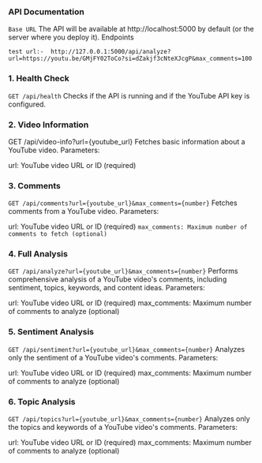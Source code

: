 ### API Documentation

``Base URL``
The API will be available at http://localhost:5000 by default (or the server where you deploy it).
Endpoints

``test url:-  http://127.0.0.1:5000/api/analyze?url=https://youtu.be/GMjFY02ToCo?si=dZakjf3cNteXJcgP&max_comments=100``
### 1. Health Check ###
``GET /api/health``
Checks if the API is running and if the YouTube API key is configured.
### 2. Video Information
GET /api/video-info?url={youtube_url}
Fetches basic information about a YouTube video.
Parameters:

url: YouTube video URL or ID (required)

### 3. Comments
``GET /api/comments?url={youtube_url}&max_comments={number}``
Fetches comments from a YouTube video.
Parameters:

url: YouTube video URL or ID (required)
``max_comments: Maximum number of comments to fetch (optional)``

### 4. Full Analysis
``GET /api/analyze?url={youtube_url}&max_comments={number}``
Performs comprehensive analysis of a YouTube video's comments, including sentiment, topics, keywords, and content ideas.
Parameters:

url: YouTube video URL or ID (required)
max_comments: Maximum number of comments to analyze (optional)

### 5. Sentiment Analysis
``GET /api/sentiment?url={youtube_url}&max_comments={number}``
Analyzes only the sentiment of a YouTube video's comments.
Parameters:

url: YouTube video URL or ID (required)
max_comments: Maximum number of comments to analyze (optional)

### 6. Topic Analysis
``GET /api/topics?url={youtube_url}&max_comments={number}``
Analyzes only the topics and keywords of a YouTube video's comments.
Parameters:

url: YouTube video URL or ID (required)
max_comments: Maximum number of comments to analyze (optional)